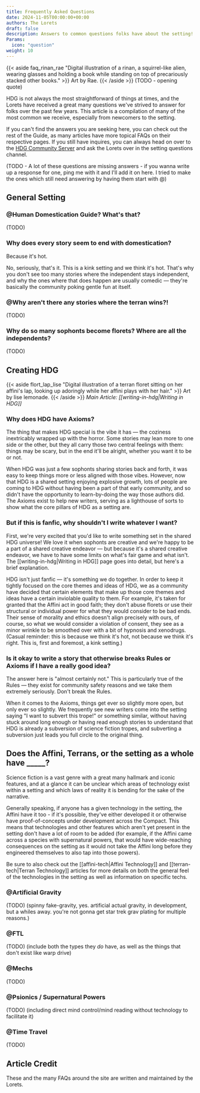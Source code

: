 ```yaml
---
title: Frequently Asked Questions
date: 2024-11-05T00:00:00+00:00
authors: The Lorets
draft: false
description: Answers to common questions folks have about the setting!
Params:
  icon: "question"
weight: 10
---
```

{{< aside faq_rinan_rae "Digital illustration of a rinan, a squirrel-like alien, wearing glasses and holding a book while standing on top of precariously stacked other books." >}}
    Art by Rae.
{{< /aside >}}
(TODO - opening quote)

HDG is not always the most straightforward of things at times, and the Lorets have received a great many questions we've strived to answer for folks over the past few years. This article is a compilation of many of the most common we receive, especially from newcomers to the setting.

If you can't find the answers you are seeking here, you can check out the rest of the Guide, as many articles have more topical FAQs on their respective pages. If you still have inquires, you can always head on over to the [HDG Community Server](https://discord.gg/WgssQ6SR4q) and ask the Lorets over in the setting questions channel.

(TODO - A lot of these questions are missing answers - if you wanna write up a response for one, ping me with it and I'll add it on here. I tried to make the ones which still need answering by having them start with @)
## General Setting
### @Human Domestication Guide? What's that?
(TODO)
### Why does every story seem to end with domestication?
Because it's hot.

No, seriously, that's it. This is a kink setting and we think it's hot. That's why you don't see too many stories where the independent stays independent, and why the ones where that does happen are usually comedic — they're basically the community poking gentle fun at itself.
### @Why aren't there any stories where the terran wins?!
(TODO)
### Why do so many sophonts become florets? Where are all the independents?
(TODO)
## Creating HDG
{{< aside flort_lap_lise "Digital illustration of a terran floret sitting on her affini's lap, looking up adoringly while her affini plays with her hair." >}}
    Art by lise lemonade.
{{< /aside >}}
_Main Article: [[writing-in-hdg|Writing in HDG]]_
### Why does HDG have Axioms?
The thing that makes HDG special is the vibe it has — the coziness inextricably wrapped up with the horror. Some stories may lean more to one side or the other, but they all carry those two central feelings with them: things may be scary, but in the end it'll be alright, whether you want it to be or not.

When HDG was just a few sophonts sharing stories back and forth, it was easy to keep things more or less aligned with those vibes. However, now that HDG is a shared setting enjoying explosive growth, lots of people are coming to HDG without having been a part of that early community, and so didn't have the opportunity to learn-by-doing the way those authors did. The Axioms exist to help new writers, serving as a lighthouse of sorts to show what the core pillars of HDG as a setting are.
### But if this is fanfic, why shouldn't I write whatever I want?
First, we're very excited that you'd like to write something set in the shared HDG universe! We love it when sophonts are creative and we're happy to be a part of a shared creative endeavor — but because it's a shared creative endeavor, we have to have some limits on what's fair game and what isn't. The [[writing-in-hdg|Writing in HDG]] page goes into detail, but here's a brief explanation.

HDG isn't just fanfic — it's something we do together. In order to keep it tightly focused on the core themes and ideas of HDG, we as a community have decided that certain elements that make up those core themes and ideas have a certain inviolable quality to them. For example, it's taken for granted that the Affini act in good faith; they don't abuse florets or use their structural or individual power for what they would consider to be bad ends. Their sense of morality and ethics doesn't align precisely with ours, of course, so what we would consider a violation of consent, they see as a minor wrinkle to be smoothed over with a bit of hypnosis and xenodrugs. (Casual reminder: this is because we think it's hot, not because we think it's right. This is, first and foremost, a kink setting.)
### Is it okay to write a story that otherwise breaks Rules or Axioms if I have a really good idea?
The answer here is "almost certainly not." This is particularly true of the Rules — they exist for community safety reasons and we take them extremely seriously. Don't break the Rules.

When it comes to the Axioms, things get ever so slightly more open, but only ever so slightly. We frequently see new writers come into the setting saying "I want to subvert this trope!" or something similar, without having stuck around long enough or having read enough stories to understand that HDG is already a subversion of science fiction tropes, and subverting a subversion just leads you full circle to the original thing.
## Does the Affini, Terrans, or the setting as a whole have \_\_\_\_\_?
Science fiction is a vast genre with a great many hallmark and iconic features, and at a glance it can be unclear which areas of technology exist within a setting and which laws of reality it is bending for the sake of the narrative.

Generally speaking, if anyone has a given technology in the setting, the Affini have it too - if it's possible, they've either developed it or otherwise have proof-of-concepts under development across the Compact. This means that technologies and other features which aren't yet present in the setting don't have a lot of room to be added (for example, if the Affini came across a species with supernatural powers, that would have wide-reaching consequences on the setting as it would not take the Affini long before they engineered themselves to also tap into those powers).

Be sure to also check out the [[affini-tech|Affini Technology]] and [[terran-tech|Terran Technology]] articles for more details on both the general feel of the technologies in the setting as well as information on specific techs.
### @Artificial Gravity
(TODO)
(spinny fake-gravity, yes. artificial actual gravity, in development, but a whiles away. you're not gonna get star trek grav plating for multiple reasons.)
### @FTL
(TODO)
(include both the types they *do* have, as well as the things that don't exist like warp drive)
### @Mechs
(TODO)
### @Psionics / Supernatural Powers
(TODO)
(including direct mind control/mind reading without technology to facilitate it)
### @Time Travel
(TODO)
## Article Credit
These and the many FAQs around the site are written and maintained by the Lorets.